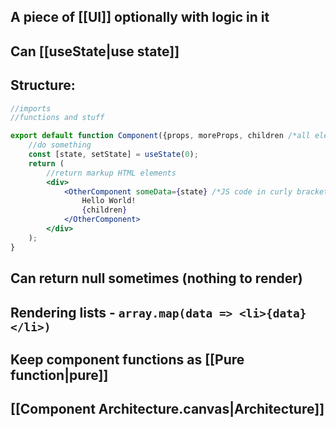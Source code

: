 ## A piece of [[UI]] optionally with logic in it
## Can [[useState|use state]]
## Structure:
```jsx
//imports
//functions and stuff

export default function Component({props, moreProps, children /*all elements placed inside the component as content*/}){
	//do something
	const [state, setState] = useState(0);
	return (
		//return markup HTML elements
		<div>
			<OtherComponent someData={state} /*JS code in curly brackets*/>
				Hello World!
				{children}
			</OtherComponent>
		</div>
	);
}
```
## Can return null sometimes (nothing to render)
## Rendering lists - `array.map(data => <li>{data}</li>)`
## Keep component functions as [[Pure function|pure]]
## [[Component Architecture.canvas|Architecture]]

